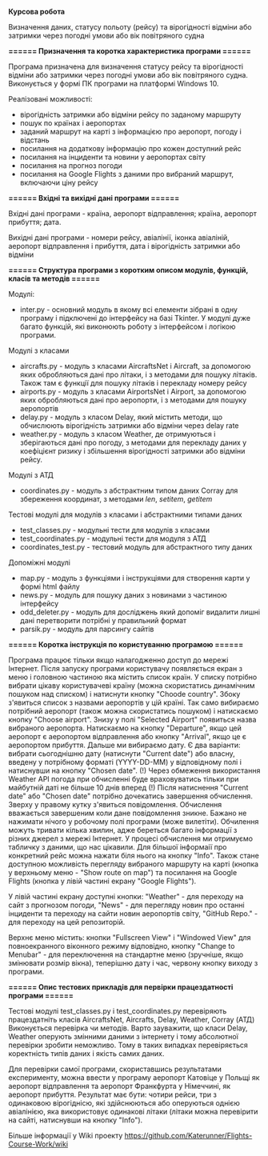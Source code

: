 __Курсова робота__

Визначення даних, статусу польоту (рейсу) та вірогідності відміни або затримки через погодні умови або вік повітряного судна

__====== Призначення та коротка характеристика програми ======__

Програма призначена для визначення статусу рейсу та вірогідності відміни або затримки через погодні умови або вік повітряного судна.
Виконується у формі ПК програми на платформі Windows 10.

Реалізовані можливості:
* вірогідність затримки або відміни рейсу по заданому маршруту
* пошук по країнах і аеропортах
* заданий маршрут на карті з інформацією про аеропорт, погоду і відстань
* посилання на додаткову інформацію про кожен доступний рейс
* посилання на інциденти та новини у аеропортах світу
* посилання на прогноз погоди
* посилання на Google Flights з даними про вибраний маршрут, включаючи ціну рейсу

__====== Вхідні та вихідні дані програми ======__

Вхідні дані програми - країна, аеропорт відправлення; країна, аеропорт прибуття; дата.

Вихідні дані програми - номери рейсу, авіалінії, іконка авіаліній, аеропорт відправлення і прибуття, дата і вірогідність затримки або відміни

__====== Структура програми з коротким описом модулів, функцій, класів та методів ======__

Модулі:

* inter.py - основний модуль в якому всі елементи зібрані в одну програму і підключені до інтерфейсу на базі Tkinter. У модулі дуже багато функцій, які виконюють роботу з інтерфейсом і логікою програми.

Модулі з класами
* aircrafts.py - модуль з класами AircraftsNet i Aircraft, за допомогою яких обробляються дані про літаки, і з методами для пошуку літаків. Також там є функції для пошуку літаків і перекладу номеру рейсу
* airports.py - модуль з класами AirportsNet i Airport, за допомогою яких обробляються дані про аеропорти, і з методами для пошуку аеропортів
* delay.py - модуль з класом Delay, який містить методи, що обчислюють вірогідність затримки або відміни через delay rate
* weather.py - модуль з класом Weather, де отримуються і зберігаються дані про погоду, з методами для перекладу даних у коефіцієнт ризику і збільшення вірогідності затримки або відміни рейсу.

Модулі з АТД

* coordinates.py - модуль з абстрактним типом даних Corray для збереження координат, з методами _len_, _setitem_, _getitem_

Тестові модулі для модулів з класами і абстрактними типами даних

* test_classes.py - модульні тести для модулів з класами
* test_coordinates.py - модульні тести для модуля з АТД
* coordinates_test.py - тестовий модуль для абстрактного типу даних

Допоміжні модулі

* map.py - модуль з функціями і інструкціями для створення карти у формі html файлу 
* news.py - модуль для пошуку даних з новинами з частиною інтерфейсу
* odd_deleter.py - модуль для досліджень який допоміг видалити лишні дані перетворити потрібні у правильний формат
* parsik.py - модуль для парсингу сайтів

__====== Коротка інструкція по користуванню програмою ======__

Програма працює тільки якщо налагодженно доступ до мережі Інтернет.
Після запуску програми користувачу появляється екран з меню і головною частиною яка містить список країн. У списку потрібно вибрати цікаву користувачеві країну (можна скористатись динамічним пошуком над списком) і натиснути кнопку "Choode country". Збоку з'явиться список з назвами аеропортів у цій країні. Так само вибираємо потрібний аеропорт (також можна скористатись пошуком) і натискаємо кнопку "Choose airport". Знизу у полі "Selected Airport" появиться назва вибраного аеропорта. Натискаємо на кнопку "Departure", якщо цей аеропорт є аеропортом відправлення або кнопку "Arrival", якщо це є аеропортом прибуття. Дальше ми вибираємо дату. Є два варіанти: вибрати сьогоднішню дату (натиснути "Current date") або власну, введену у потрібному форматі (YYYY-DD-MM) у відповідному полі і натиснувши на кнопку "Chosen date". (!) Через обмеження використання Weather API погода при обчисленні буде враховуватись тільки при майбутній даті не більше 10 днів вперед (!) Після натиснення "Current date" або "Chosen date" потрібно дочекатись завершення обчислення. Зверху у правому кутку з'явиться повідомлення. Обчислення вважається завершеним коли дане повідомлення зникне. Бажано не нажимати нічого у робочому полі програми (може вилетіти). Обчилення можуть тривати кілька хвилин, адже береться багато інформації з різних джерел з мережі Інтернет. У процесі обчислення ми отримуємо табличку з даними, що нас цікавили. Для більшої інформаії про конкретний рейс можна нажати біля нього на кнопку "Info". Також стане доступною можливість перегляду вибраного маршруту на карті (кнопка у верхньому меню - "Show route on map") та посилання на Google Flights (кнопка у лівій частині екрану "Google Flights").

У лівій частині екрану доступні кнопки: "Weather" - для переходу на сайт з прогнозом погоди, "News" - для перегляду новин про останні інциденти та переходу на сайти новин аеропортів світу, "GitHub Repo." - для переходу на цей репозиторій.

Верхнє меню містить: кнопки "Fullscreen View" i "Windowed View" для повноекранного віконного режиму відповідно, кнопку "Change to Menubar" - для переключення на стандартне меню (зручніше, якщо змінювати розмір вікна), теперішню дату і час, червону кнопку виходу з програми.

__====== Опис тестових прикладів для первірки працездатності програми ======__

Тестові модулі test_classes.py i test_coordinates.py перевіряють працездатніть класів AircraftsNet, Aircrafts, Delay, Weather, Corray (АТД)
Виконується перевірка чи методів. Варто зауважити, що класи Delay, Weather оперують змінними даними з інтернету і тому абсолютної перевірки зробити неможливо. Тому в таких випадках перевіряється коректність типів даних і якість самих даних.

Для перевірки самої програми, скориставшись результатами експерименту, можна ввести у програму аеропорт Катовіце у Польщі як аеропорт відправлення та аеропорт Франкфурта у Німеччині, як аеропорт прибуття. Результат має бути: чотири рейси, три з одинаковою вірогіднісю, які здійснюються або оперуються однією авіалінією, яка використовує одинакові літаки (літаки можна перевірити на сайті, натиснувши на кнопку "Info").

Більше інформації у Wiki проекту https://github.com/Katerunner/Flights-Course-Work/wiki
